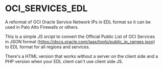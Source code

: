 # OCI_SERVICES_EDL
A reformat of OCI Oracle Service Network IPs in EDL format so it can be used in Palo Alto Firewalls or others.

This is a simple JS srcipt to convert the Official Public List of OCI Services in JSON format (https://docs.oracle.com/iaas/tools/public_ip_ranges.json) to EDL format for all regions and services.

There's a HTML version that works without a server on the client side and a PHP version when your EDL client can't use client side JS.
